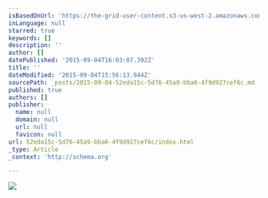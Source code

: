 ```yaml
---
isBasedOnUrl: 'https://the-grid-user-content.s3-us-west-2.amazonaws.com/b929bf45-c59a-4a3a-88dc-7cfd70009967.gif'
inLanguage: null
starred: true
keywords: []
description: ''
author: []
datePublished: '2015-09-04T16:03:07.392Z'
title: ''
dateModified: '2015-09-04T15:56:13.944Z'
sourcePath: _posts/2015-09-04-52eda15c-5d76-45a9-bba6-4f9d927cef6c.md
published: true
authors: []
publisher:
  name: null
  domain: null
  url: null
  favicon: null
url: 52eda15c-5d76-45a9-bba6-4f9d927cef6c/index.html
_type: Article
_context: 'http://schema.org'

---
```

![](https://the-grid-user-content.s3-us-west-2.amazonaws.com/b929bf45-c59a-4a3a-88dc-7cfd70009967.gif)